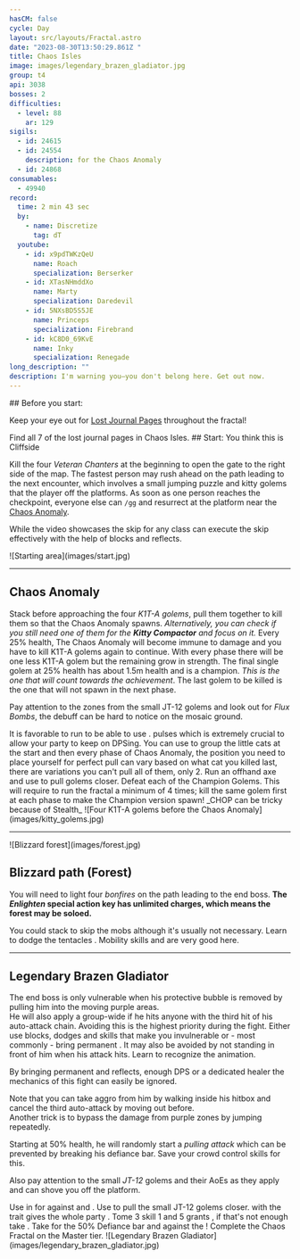 ```yaml
---
hasCM: false
cycle: Day
layout: src/layouts/Fractal.astro
date: "2023-08-30T13:50:29.861Z "
title: Chaos Isles
image: images/legendary_brazen_gladiator.jpg
group: t4
api: 3038
bosses: 2
difficulties:
  - level: 88
    ar: 129
sigils:
  - id: 24615
  - id: 24554
    description: for the Chaos Anomaly
  - id: 24868
consumables:
  - 49940
record:
  time: 2 min 43 sec
  by:
    - name: Discretize
      tag: dT
  youtube:
    - id: x9pdTWKzQeU
      name: Roach
      specialization: Berserker
    - id: XTasNHmddXo
      name: Marty
      specialization: Daredevil
    - id: 5NXsBD5S5JE
      name: Princeps
      specialization: Firebrand
    - id: kC8D0_69KvE
      name: Inky
      specialization: Renegade
long_description: ""
description: I'm warning you—you don't belong here. Get out now.
---
```


<Grid>
<GridItem sm="6">
## Before you start: 

Keep your eye out for [Lost Journal Pages](https://wiki.guildwars2.com/wiki/Lost_Journal_Page) throughout the fractal! 

<Achievement name="Notetaker">
  Find all 7 of the lost journal pages in Chaos Isles.
</Achievement>
## Start: You think this is Cliffside 

Kill the four _Veteran Chanters_ at the beginning to open the gate to the right side of the map. The fastest person may rush ahead on the path leading to the next encounter, which involves a small jumping puzzle and kitty golems that <Control name="Knockback" /> the player off the platforms. As soon as one person reaches the checkpoint, everyone else can `/gg` and resurrect at the platform near the [Chaos Anomaly](https://wiki.guildwars2.com/wiki/Chaos_Anomaly).

While the video showcases the skip for <Specialization name="Thief"/> any class can execute the skip effectively with the help of blocks and reflects.

<ProfessionVideo title="Skip to Chaos Anomaly (any class)" profession="Thief" timestamp="19" src="Alpgs_GaZV0"/>

</GridItem>

<GridItem sm="6">
![Starting area](images/start.jpg) 
</GridItem>

</Grid>

---

## Chaos Anomaly

<Grid>
<GridItem>

Stack <Boon name="Might"/> before approaching the four _K1T-A golems_, pull them together to kill them so that the Chaos Anomaly spawns. _Alternatively, you can check if you still need one of them for the **Kitty Compactor** and focus on it._ Every 25% health, The Chaos Anomaly will become immune to damage and you have to kill K1T-A golems again to continue. With every phase there will be one less K1T-A golem but the remaining grow in strength. The final single golem at 25% health has about 1.5m health and is a champion. _This is the one that will count towards the achievement_. The last golem to be killed is the one that will not spawn in the next phase.

Pay attention to the <Control name="Knockback"/> zones from the small JT-12 golems and look out for _Flux Bombs_, the debuff can be hard to notice on the mosaic ground.

<Tabs>
<Tab specialization="Revenant">
It is favorable to run <Skill name="Legendary Dwarf Stance"/> to be able to use <Skill name="Inspiring Reinforcement"/>. <Skill name="Inspiring Reinforcement"/> pulses <Boon name="Stability"/> which is extremely crucial to allow your party to keep on DPSing.
</Tab>

<Tab specialization="Guardian">
You can use <Skill name="Binding Blade"/> to group the little cats at the start and then every phase of Chaos Anomaly, the position you need to place yourself for perfect pull can vary based on what cat you killed last, there are variations you can't pull all of them, only 2.
</Tab>

<Tab specialization="ranger">
Run an offhand axe and use <Skill id="12638"/> to pull golems closer.
</Tab>
</Tabs>
<Achievement name="Kitty Compactor">
  Defeat each of the Champion Golems. This will require to run the fractal a minimum of 4 times; kill the same golem first at each phase to make the Champion version spawn! _CHOP can be tricky because of Stealth_
</Achievement>
</GridItem>

<GridItem>
![Four K1T-A golems before the Chaos Anomaly](images/kitty_golems.jpg)
</GridItem>
</Grid>

---

<Grid>
<GridItem sm="5">
![Blizzard forest](images/forest.jpg)
</GridItem>

<GridItem sm="7">

## Blizzard path (Forest)

You will need to light four _bonfires_ on the path leading to the end boss. **The _Enlighten_ special action key has unlimited charges, which means the forest may be soloed.**

You could stack <Effect name="Stealth"/> to skip the mobs although it's usually not necessary. Learn to dodge the tentacles <Control name="Knockback"/>. Mobility skills and <Item id="49940"/> are very good here.
</GridItem>
</Grid>

---

<Grid>
<GridItem sm="7">

## Legendary Brazen Gladiator

The end boss is only vulnerable when his protective bubble is removed by pulling him into the moving purple areas.  
He will also apply a group-wide <Control name="Daze"/> if he hits anyone with the third hit of his auto-attack chain. Avoiding this is the highest priority during the fight. Either use blocks, dodges and skills that make you invulnerable or - most commonly - bring permanent <Boon name="Stability" />. It may also be avoided by not standing in front of him when his attack hits. Learn to recognize the animation.

By bringing permanent <Boon name="Stability"/> and reflects, enough DPS or a dedicated healer the mechanics of this fight can easily be ignored.

Note that you can take aggro from him by walking inside his hitbox and cancel the third auto-attack by moving out before.  
Another trick is to bypass the damage from purple zones by jumping repeatedly.

Starting at 50% health, he will randomly start a _pulling attack_ which can be prevented by breaking his defiance bar. Save your crowd control skills for this.

Also pay attention to the small _JT-12_ golems and their AoEs as they apply <Control name="Knockback"/> and can shove you off the platform.

<Tabs>
<Tab specialization="Revenant">
Use <Skill name="Inspiring Reinforcement"/> in <Skill name="Legendary Dwarf Stance" disableText/> for <Boon name="Stability"/> against <Control name="Daze"/> and <Control name="Knockback"/>.
</Tab>

<Tab specialization="Soulbeast">
Use <Skill name="Path of Scars"/> to pull the small JT-12 golems closer. <Skill name="Dolyak stance"/> with the trait <Trait name=" Leader of the Pack"/> gives the whole party <Boon name="Stability"/>.
</Tab>

<Tab specialization="Firebrand">
Tome 3 skill 1 and 5 grants <Boon name="Stability"/>, if that's not enough take <Skill name="Stand your ground"/>.
</Tab>

<Tab specialization="Berserker">
Take <Skill name="Headbutt"/> for the 50% Defiance bar and <Skill name="Outrage"/> against the <Control name="Daze"/>!
</Tab>
</Tabs>
<Achievement name="Chaos Demolisher">
  Complete the Chaos Fractal on the Master tier.
</Achievement>
</GridItem>

<GridItem sm="5">
![Legendary Brazen Gladiator](images/legendary_brazen_gladiator.jpg)
</GridItem>
</Grid>

